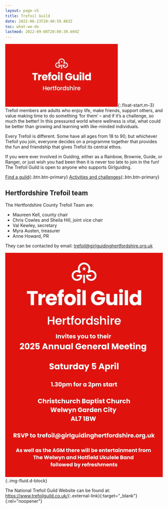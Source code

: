 ```yaml
---
layout: page-v5
title: Trefoil Guild
date: 2022-06-23T20:40:59.883Z
toc: what-we-do
lastmod: 2022-09-08T20:09:39.694Z
---
```

![Trefoil Guild Logo](/assets/images/2023/12/trefoil-herts.webp){:.float-start.m-3}
Trefoil members are adults who enjoy life, make friends, support others, and value making time to do something ‘for them’ – and if it’s a challenge, so much the better! In this pressured world where wellness is vital, what could be better than growing and learning with like-minded individuals.

Every Trefoil is different. Some have all ages from 18 to 90; but whichever Trefoil you join, everyone decides on a programme together that provides the fun and friendship that gives Trefoil its central ethos.

If you were ever involved in Guiding, either as a Rainbow, Brownie, Guide, or Ranger, or just wish you had been then it is never too late to join in the fun! The Trefoil Guild is open to anyone who supports Girlguiding.

[Find a guild](guilds/){:.btn.btn-primary} [Activities and challenges](activities/){:.btn.btn-primary}

## Hertfordshire Trefoil team

The Hertfordshire County Trefoil Team are:

- Maureen Kell, county chair
- Chris Cowles and Sheila Hill, joint vice chair
- Val Kewley, secretary
- Myra Austen, treasurer
- Anne Howard, PR

They can be contacted by email: <trefoil@girlguidinghertfordshire.org.uk>

![Trefoil AGM, 5 April, 1.30pm, Welwyn Garden City](/assets/images/2025/03/trefoil-agm.webp){:.img-fluid.d-block}

The National Trefoil Guild Website can be found at: <https://www.trefoilguild.co.uk/>{:.external-link}{:target="_blank"}{:rel="noopener"}
